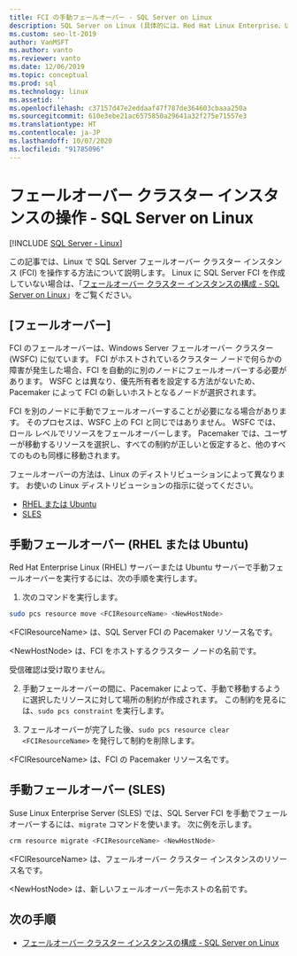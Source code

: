 ```yaml
---
title: FCI の手動フェールオーバー - SQL Server on Linux
description: SQL Server on Linux (具体的には、Red Hat Linux Enterprise、Ubuntu、Suse Linux Enterprise Server) 上のフェールオーバー クラスター インスタンス (FCI) を手動でフェールオーバーする方法について説明します。
ms.custom: seo-lt-2019
author: VanMSFT
ms.author: vanto
ms.reviewer: vanto
ms.date: 12/06/2019
ms.topic: conceptual
ms.prod: sql
ms.technology: linux
ms.assetid: ''
ms.openlocfilehash: c37157d47e2eddaaf47f787de364603cbaaa250a
ms.sourcegitcommit: 610e3ebe21ac6575850a29641a32f275e71557e3
ms.translationtype: HT
ms.contentlocale: ja-JP
ms.lasthandoff: 10/07/2020
ms.locfileid: "91785096"
---
```

# <a name="operate-failover-cluster-instance---sql-server-on-linux"></a>フェールオーバー クラスター インスタンスの操作 - SQL Server on Linux

[!INCLUDE [SQL Server - Linux](../includes/applies-to-version/sql-linux.md)]

この記事では、Linux で SQL Server フェールオーバー クラスター インスタンス (FCI) を操作する方法について説明します。 Linux に SQL Server FCI を作成していない場合は、「[フェールオーバー クラスター インスタンスの構成 - SQL Server on Linux](sql-server-linux-shared-disk-cluster-configure.md)」をご覧ください。 

## <a name="failover"></a>[フェールオーバー]

FCI のフェールオーバーは、Windows Server フェールオーバー クラスター (WSFC) に似ています。 FCI がホストされているクラスター ノードで何らかの障害が発生した場合、FCI を自動的に別のノードにフェールオーバーする必要があります。 WSFC とは異なり、優先所有者を設定する方法がないため、Pacemaker によって FCI の新しいホストとなるノードが選択されます。

FCI を別のノードに手動でフェールオーバーすることが必要になる場合があります。 そのプロセスは、WSFC 上の FCI と同じではありません。 WSFC では、ロール レベルでリソースをフェールオーバーします。 Pacemaker では、ユーザーが移動するリソースを選択し、すべての制約が正しいと仮定すると、他のすべてのものも同様に移動されます。 

フェールオーバーの方法は、Linux のディストリビューションによって異なります。 お使いの Linux ディストリビューションの指示に従ってください。

- [RHEL または Ubuntu](#manual-failover-rhel-or-ubuntu)
- [SLES](#manual-failover-sles)

## <a name="manual-failover-rhel-or-ubuntu"></a>手動フェールオーバー (RHEL または Ubuntu)

Red Hat Enterprise Linux (RHEL) サーバーまたは Ubuntu サーバーで手動フェールオーバーを実行するには、次の手順を実行します。
1.  次のコマンドを実行します。 

   ```bash
   sudo pcs resource move <FCIResourceName> <NewHostNode> 
   ```

   \<FCIResourceName> は、SQL Server FCI の Pacemaker リソース名です。

   \<NewHostNode> は、FCI をホストするクラスター ノードの名前です。 

   受信確認は受け取りません。

2.  手動フェールオーバーの間に、Pacemaker によって、手動で移動するように選択したリソースに対して場所の制約が作成されます。 この制約を見るには、`sudo pcs constraint` を実行します。

3.  フェールオーバーが完了した後、`sudo pcs resource clear <FCIResourceName>` を発行して制約を削除します。 

\<FCIResourceName> は、FCI の Pacemaker リソース名です。 

## <a name="manual-failover-sles"></a>手動フェールオーバー (SLES)


Suse Linux Enterprise Server (SLES) では、SQL Server FCI を手動でフェールオーバーするには、`migrate` コマンドを使います。 次に例を示します。

```bash
crm resource migrate <FCIResourceName> <NewHostNode>
```

\<FCIResourceName> は、フェールオーバー クラスター インスタンスのリソース名です。 

\<NewHostNode> は、新しいフェールオーバー先ホストの名前です。 


<!---

|Distribution |Topic 
|----- |-----
|**Red Hat Enterprise Linux with HA add-on** |[Configure](sql-server-linux-shared-disk-cluster-red-hat-7-configure.md)<br/>[Operate](sql-server-linux-shared-disk-cluster-red-hat-7-operate.md)
|**SUSE Linux Enterprise Server with HA add-on** |[Configure](sql-server-linux-shared-disk-cluster-sles-configure.md)

--->

## <a name="next-steps"></a>次の手順

- [フェールオーバー クラスター インスタンスの構成 - SQL Server on Linux](sql-server-linux-shared-disk-cluster-configure.md)

<!--Image references-->
